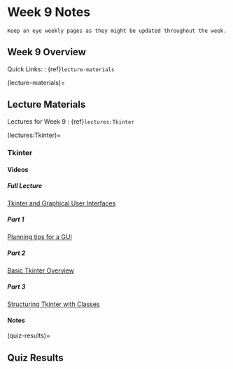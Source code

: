 Week 9 Notes
============================

```{note}
Keep an eye weekly pages as they might be updated throughout the week.
```

## Week 9 Overview


Quick Links:
: {ref}`lecture-materials`

(lecture-materials)=
## Lecture Materials

Lectures for Week 9
: {ref}`lectures:Tkinter`


(lectures:Tkinter)=
### Tkinter

#### Videos

##### Full Lecture
[Tkinter and Graphical User Interfaces](https://uci.yuja.com/V/Video?v=2301628&node=8312739&a=2055913874&autoplay=1)

##### Part 1
[Planning tips for a GUI](https://uci.yuja.com/V/Video?v=2311938&node=8335521&a=285910547&autoplay=1)
##### Part 2
[Basic Tkinter Overview](https://uci.yuja.com/V/Video?v=2311950&node=8335572&a=1924101216&autoplay=1)
##### Part 3
[Structuring Tkinter with Classes](https://uci.yuja.com/V/Video?v=2311976&node=8335658&a=1815687944&autoplay=1)

#### Notes



(quiz-results)=
## Quiz Results

